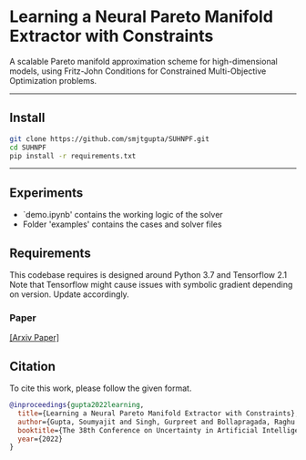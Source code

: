 
# Learning a Neural Pareto Manifold Extractor with Constraints

A scalable Pareto manifold approximation scheme for high-dimensional models, using Fritz-John Conditions for Constrained Multi-Objective Optimization problems. 

---

## Install

```bash
git clone https://github.com/smjtgupta/SUHNPF.git
cd SUHNPF
pip install -r requirements.txt
```

---

## Experiments

- `demo.ipynb' contains the working logic of the solver
- Folder 'examples' contains the cases and solver files

## Requirements

This codebase requires is designed around Python 3.7 and Tensorflow 2.1
Note that Tensorflow might cause issues with symbolic gradient depending
on version. Update accordingly.


### Paper

[[Arxiv Paper]](https://arxiv.org/pdf/2110.15442.pdf)

## Citation

To cite this work, please follow the given format.

```bibtex
@inproceedings{gupta2022learning,
  title={Learning a Neural Pareto Manifold Extractor with Constraints},
  author={Gupta, Soumyajit and Singh, Gurpreet and Bollapragada, Raghu and Lease, Matthew},
  booktitle={The 38th Conference on Uncertainty in Artificial Intelligence},
  year={2022}
}
```